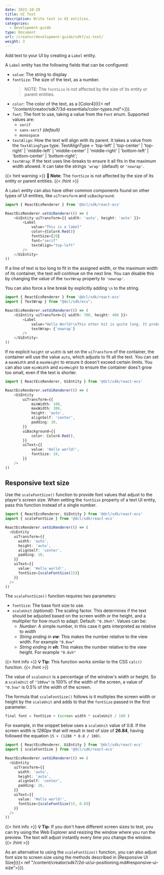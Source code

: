 ```yaml
---
date: 2022-10-28
title: UI Text
description: Write text in UI entities.
categories:
  - development-guide
type: Document
url: /creator/development-guide/sdk7/ui-text/
weight: 3
---
```


Add text to your UI by creating a `Label` entity.

A `Label` entity has the following fields that can be configured:

- `value`: The string to display
- `fontSize`: The size of the text, as a number.
  > NOTE: The `fontSize` is not affected by the size of its entity or parent entities.
- `color`: The color of the text, as a [Color4]({{< ref "/content/creator/sdk7/3d-essentials/color-types.md">}}).
- `font`: The font to use, taking a value from the `Font` enum. Supported values are:
  - `serif`
  - `sans-serif` _(default)_
  - `monospace`
- `textAlign`: How the text will align with its parent. It takes a value from the `TextAlingType` type. TextAlignType = 'top-left' | 'top-center' | 'top-right' | 'middle-left' | 'middle-center' | 'middle-right' | 'bottom-left' | 'bottom-center' | 'bottom-right';
- `textWrap`: If the text uses line-breaks to ensure it all fits in the maximum width allowed. It can take the strings `'wrap'` (default) or `'nowrap'`.

{{< hint warning >}}
**📔 Note**: The `fontSize` is not affected by the size of its entity or parent entities.
{{< /hint >}}

A `Label` entity can also have other common components found on other types of UI entities, like `uiTransform` and `uiBackground`.

```ts
import { ReactEcsRenderer } from '@dcl/sdk/react-ecs'

ReactEcsRenderer.setUiRenderer(() => (
	<UiEntity uiTransform={{ width: 'auto', height: 'auto' }}>
		<Label
			value="This is a label"
			color={Color4.Red()}
			fontSize={29}
			font="serif"
			textAlign="top-left"
		/>
	</UiEntity>
))
```

<!-- TODO: examples with textAlign -->

If a line of text is too long to fit in the assigned width, or the maximum width of its container, the text will continue on the next line. You can disable this by changing the value of the `textWrap` property to `'nowrap'`.

You can also force a line break by explicitly adding `\n` to the string.

```ts
import { ReactEcsRenderer } from '@dcl/sdk/react-ecs'
import { TextWrap } from "@dcl/sdk/ecs";

ReactEcsRenderer.setUiRenderer(() => (
	<UiEntity uiTransform={{ width: 700, height: 400 }}>
		<Label 
			value="Hello World!\nThis other bit is quite long. It probably won't fit in a single line, so it will include a line break somewhere.\nFourth line"
			textWrap= {`nowrap`} 
		/>
	</UiEntity>
))
```

If no explicit `height` or `width` is set on the `uiTransform` of the container, the container will use the value `auto`, which adjusts to fit all the text. You can set a `maxWidth` and a `maxHeight` to ensure it doesn't exceed certain limits. You can also use `minWidth` and `minHeight` to ensure the container does't grow too small, even if the text is shorter.

```ts
import { ReactEcsRenderer, UiEntity } from '@dcl/sdk/react-ecs'

ReactEcsRenderer.setUiRenderer(() => (
	<UiEntity
		uiTransform={{
			minWidth: 100,
			maxWidth: 300,
			height: 'auto',
			alignSelf: 'center',
			padding: 10,
		}}
		uiBackground={{
			color: Color4.Red(),
		}}
		uiText={{
			value: 'Hello world!',
			fontSize: 18,
		}}
	/>
))
```

## Responsive text size

Use the `scaleFontSize()` function to provide font values that adjust to the player's screen size. When setting the `fontSize` property of a text UI entity, pass this function instead of a single number.

```ts
import { ReactEcsRenderer, UiEntity } from '@dcl/sdk/react-ecs'
import { scaleFontSize } from '@dcl/sdk/react-ecs'

ReactEcsRenderer.setUiRenderer(() => (
  <UiEntity
    uiTransform={{
      width: 'auto',
      height: 'auto',
      alignSelf: 'center',
      padding: 10,
    }}
    uiText={{
      value: 'Hello world!',
      fontSize={scaleFontSize(15)}
    }}
  />
))
```

The `scaleFontSize()` function requires two parameters:

- `fontSize`: The base font size to use.
- `scaleUnit` _(optional)_: The scaling factor. This determines if the text should be adjusted based on the screen width or the height, and a multiplier for how much to adapt. Default: `"0.39vh"`. Values can be:
  - _Number_: A simple number, in this case it gets interpreted as relative to _width_
  - _String ending in **vw**_: This makes the number relative to the view width. For example `"0.8vw"`
  - _String ending in **vh**_: This makes the number relative to the view height. For example `"0.8vh"`

{{< hint info >}}
**💡 Tip**: This function works similar to the CSS `calc()` function.
{{< /hint >}}

The value of `scaleUnit` is a percentage of the window's width or height. So a `scaleUnit` of `"100vw"` is 100% of the width of the screen, a value of `"0.5vw"` is 0.5% of the width of the screen.

The formula that `scaleFontSize()` follows is it multiples the screen width or height by the `scaleUnit` and adds to that the `fontSize` passed in the first parameter.

```ts
final font = fontSize + (screen width * scaleUnit / 100 )
```

For example, in the snippet below uses a `scaleUnit` value of 0.8. If the screen width is _1280px_ that will result in text of size of **26.84**, having followed the equation `15 + (1280 * 0.8 / 100)`.

```ts
import { ReactEcsRenderer, UiEntity } from '@dcl/sdk/react-ecs'
import { scaleFontSize } from '@dcl/sdk/react-ecs'

ReactEcsRenderer.setUiRenderer(() => (
  <UiEntity
    uiTransform={{
      width: 'auto',
      height: 'auto',
      alignSelf: 'center',
      padding: 10,
    }}
    uiText={{
      value: 'Hello world!',
      fontSize={scaleFontSize(15, 0.8)}
    }}
  />
))
```

{{< hint info >}}
**💡 Tip**: If you don't have different screen sizes to test, you can try using the Web Explorer and resizing the window where you run the preview. The text will adjust instantly every time you change the window.
{{< /hint >}}

As an alternative to using the `scaleFontSize()` function, you can also adjust font size to screen size using the methods described in [Responsive UI Size]({{< ref "/content/creator/sdk7/2d-ui/ui-positioning.md#responsive-ui-size">}}).

